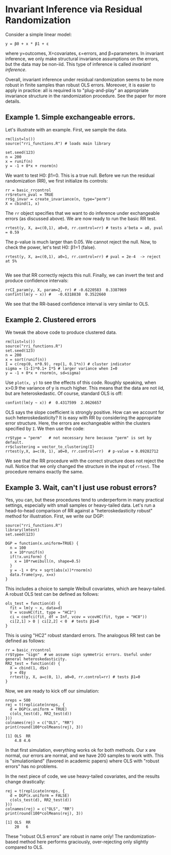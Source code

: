 # Invariant Inference via Residual Randomization

Consider a simple linear model:
```
y = β0 + x * β1 + ε
```
where y=outcomes, Χ=covariates, ε=errors, and β=parameters.
In invariant inference, we only make structural invariance assumptions on the errors, but the data may be non-iid.
This type of inference is called *invariant inference*. 

Overall, invariant inference under residual randomization seems to be more robust in finite samples than robust OLS errors. Moreover, it is easier to apply in practice: all is required is to "plug-and-play" an appropriate invariance structure in the randomization procedure. See the paper for more details.

## Example 1. Simple exchangeable errors.
Let's illustrate with an example. First, we sample the data.
```
rm(list=ls())
source("rri_functions.R") # loads main library

set.seed(123)
n = 200
x = runif(n)
y = -1 + 0*x + rnorm(n)
```
We want to test H0: β1=0. This is a true null.
Before we run the residual randomization (RR), we first initialize its controls:
```
rr = basic_rrcontrol
rr$return_pval = TRUE
rr$g_invar = create_invariance(n, type="perm")
X = cbind(1, x)
```
The `rr` object specifies that we want to do inference under exchangeable errors (as discussed above).
We are now ready to run the basic RR test.
```
rrtest(y, X, a=c(0,1), a0=0, rr.control=rr) # tests a'beta = a0, pval = 0.59
```
The p-value is much larger than 0.05. We cannot reject the null.
Now, to check the power, let's test H0: β1=1 (false).
```
rrtest(y, X, a=c(0,1), a0=1, rr.control=rr) # pval = 2e-4  -> reject at 5%
 
```
We see that RR correctly rejects this null.
Finally, we can invert the test and produce confidence intervals:
```
rrCI_param(y, X, param=2, rr) # -0.6220583  0.3387069
confint(lm(y ~ x)) #   -0.6318838  0.3522660
```
We see that the RR-based confidence interval is very similar to OLS.

## Example 2. Clustered errors
We tweak the above code to produce clustered data.
```
rm(list=ls())
source("rri_functions.R")
set.seed(123)
n = 200
x = sort(runif(n))
I = c(rep(0, n*0.9), rep(1, 0.1*n)) # cluster indicator
sigma = (1-I)*0.1+ I*5 # larger variance when I=0
y = -1 + 0*x + rnorm(n, sd=sigma)
```
Use `plot(x, y)` to see the effects of this code. Roughly speaking, when x>0.9 the variance of y is much higher. This means that the data are not iid, but are heteroskedastic. Of course, standard OLS is off:
```
confint(lm(y ~ x)) #  0.4317599  2.0626657
```
OLS says the slope coefficient is strongly positive.
How can we account for such heteroskedasticity? It is easy with RR by considering the appropriate error structure. 
Here, the errors are exchangeable within the clusters specified by `I`. We then use the code:
```
rr$type = "perm"   # not necessary here because "perm" is set by default.
rr$clustering = vector_to_clustering(I)
rrtest(y,X, a=c(0, 1), a0=0, rr.control=rr)  # p-value = 0.09282712
```
We see that the RR procedure with the correct structure does not reject the null. 
Notice that we only changed the structure in the input of `rrtest`. The procedure remains exactly the same.

## Example 3. Wait, can't I just use robust errors?
Yes, you can, but these procedures tend to underperform in many practical settings, especially with small samples or heavy-tailed data.
Let's run a head-to-head comparison of RR against a "heteroskedasticity robust" method for illustration.
First, we write our DGP:
```rm(list=ls())
source("rri_functions.R")
library(lmtest)
set.seed(123)

DGP = function(x.uniform=TRUE) {
  n = 100
  x = 10*runif(n)
  if(!x.uniform) {
    x = 10*rweibull(n, shape=0.5)
  }
  y = -1 + 0*x + sqrt(abs(x))*rnorm(n) 
  data.frame(y=y, x=x)
}
```
This includes a choice to sample Weibull covariates, which are heavy-tailed.
A robust OLS test can be defined as follows:
```
ols_test = function(d) {
  fit = lm(y ~ x, data=d)
  V = vcovHC(fit, type = "HC2")
  ci = coefci(fit, df = Inf, vcov = vcovHC(fit, type = "HC0"))
  ci[2,1] > 0 | ci[2,2] < 0  # tests β1=0
}
```
This is using "HC2" robust standard errors.
The analogous RR test can be defined as follows:
```
rr = basic_rrcontrol
rr$type= "sign"  # we assume sign symmetric errors. Useful under general heteroskedasticity.
RR2_test = function(d) {
  X = cbind(1, d$x)
  y = d$y
  rrtest(y, X, a=c(0, 1), a0=0, rr.control=rr) # tests β1=0
}
```
Now, we are ready to kick off our simulation:
```
nreps = 500
rej = t(replicate(nreps, {
  d = DGP(x.uniform = TRUE)
  c(ols_test(d), RR2_test(d))
}))
colnames(rej) = c("OLS", "RR")
print(round(100*colMeans(rej), 3))

[1] OLS  RR 
    4.8 4.6 
```
In that first simulation, everything works ok for both methods. Our x are normal, our errors are normal, and we have 200 samples to work with. 
This is "simulationland" (favored in academic papers) where OLS with "robust errors" has no problems. 

In the next piece of code, we use heavy-tailed covariates, and the results change drastically:
```
rej = t(replicate(nreps, {
  d = DGP(x.uniform = FALSE)
  c(ols_test(d), RR2_test(d))
}))
colnames(rej) = c("OLS", "RR")
print(round(100*colMeans(rej), 3))

[1] OLS  RR 
    20   6 
```
These "robust OLS errors" are robust in name only! The randomization-based method here performs graciously, over-rejecting only slightly compared to OLS.


